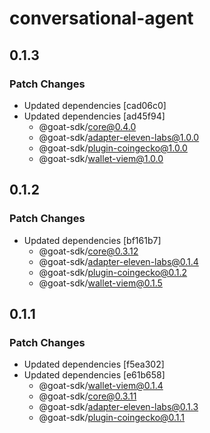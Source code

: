 # conversational-agent

## 0.1.3

### Patch Changes

- Updated dependencies [cad06c0]
- Updated dependencies [ad45f94]
  - @goat-sdk/core@0.4.0
  - @goat-sdk/adapter-eleven-labs@1.0.0
  - @goat-sdk/plugin-coingecko@1.0.0
  - @goat-sdk/wallet-viem@1.0.0

## 0.1.2

### Patch Changes

- Updated dependencies [bf161b7]
  - @goat-sdk/core@0.3.12
  - @goat-sdk/adapter-eleven-labs@0.1.4
  - @goat-sdk/plugin-coingecko@0.1.2
  - @goat-sdk/wallet-viem@0.1.5

## 0.1.1

### Patch Changes

- Updated dependencies [f5ea302]
- Updated dependencies [e61b658]
  - @goat-sdk/wallet-viem@0.1.4
  - @goat-sdk/core@0.3.11
  - @goat-sdk/adapter-eleven-labs@0.1.3
  - @goat-sdk/plugin-coingecko@0.1.1
